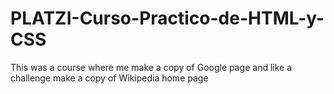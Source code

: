# PLATZI-Curso-Practico-de-HTML-y-CSS
This was a course where me make a copy of Google page and like a challenge make a copy of Wikipedia home page
